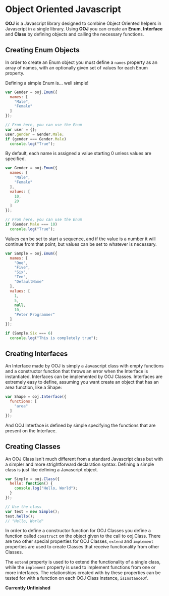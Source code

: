 # Object Oriented Javascript

**OOJ** is a Javascript library designed to combine Object Oriented helpers in Javascript in a
single library. Using **OOJ** you can create an **Enum**, **Interface** and **Class** by defining
objects and calling the necessary functions.

## Creating Enum Objects

In order to create an Enum object you must define a `names` property as an array of names, with 
an optionally given set of values for each Enum property.

Defining a simple Enum is... well simple!

```javascript
var Gender = ooj.Enum({
  names: [
    "Male",
    "Female"
  ]
});

// From here, you can use the Enum
var user = {};
user.gender = Gender.Male;
if (gender === Gender.Male)
  console.log("True");
```

By default, each name is assigned a value starting 0 unless values are specified.

```javascript
var Gender = ooj.Enum({
  names: [
    "Male",
    "Female"
  ],
  values: [
    10,
    20
  ]
});

// From here, you can use the Enum
if (Gender.Male === 10)
  console.log("True");
```

Values can be set to start a sequence, and if the value is a number it will continue from that point, but values can be set to whatever is necessary.

```javascript
var Sample = ooj.Enum({
  names: [
    "One",
    "Five",
    "Six",
    "Ten",
    "DefaultName"
  ],
  values: [
    1,
    5,
    null,
    10,
    "Peter Programmer"
  ]
});

if (Sample.Six === 6)
  console.log("This is completely true");
```

## Creating Interfaces

An Interface made by OOJ is simply a Javascript class with empty functions and a constructor
function that throws an error when the Interface is instantiated. Interfaces can be 
implemented by OOJ Classes. Interfaces are extremely easy to define, assuming you want create
an object that has an area function, like a Shape:

```javascript
var Shape = ooj.Interface({
  functions: [
    "area"
  ]
});
```
And OOJ Interface is defined by simple specifying the functions that are present on the 
Interface. 

## Creating Classes

An OOJ Class isn't much different from a standard Javascript class but with a simpler and more
strightforward declaration syntax. Defining a simple class is just like defining a Javascript 
object.

```javascript
var Simple = ooj.Class({
  hello: function() {
    console.log("Hello, World");
  }
});

// Use the class
var test = new Simple();
test.hello();
// "Hello, World"
```

In order to define a constructor function for OOJ Classes you define a function called 
`construct` on the object given to the call to ooj.Class. There are two other special 
properties for OOJ Classes, `extend` and `implement` properties are used to create 
Classes that receive functionality from other Classes. 

The `extend` property is used to to extend the functionality of a single class, while the
`implement` property is used to implement functions from one or more interfaces. The
relationships created with by these properties can be tested for with a function on each
OOJ Class instance, `isInstanceOf`.

**Currently Unfinished**
